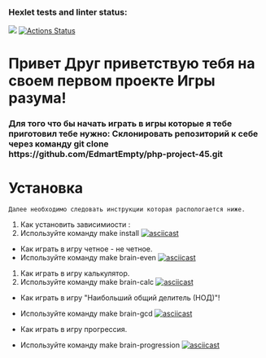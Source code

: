 ### Hexlet tests and linter status:
<a href="https://codeclimate.com/github/EdmartEmpty/php-project-45/maintainability"><img src="https://api.codeclimate.com/v1/badges/6bdc6758a51e4e3319c0/maintainability" /></a>
[![Actions Status](https://github.com/EdmartEmpty/php-project-45/actions/workflows/hexlet-check.yml/badge.svg)](https://github.com/EdmartEmpty/php-project-45/actions)
<h1 align="left">Привет Друг приветствую тебя на своем первом проекте Игры разума! </h1>
<h3 align="left">Для того что бы начать играть в игры которые я тебе приготовил тебе нужно:
Склонировать репозиторий к себе через команду git clone https://github.com/EdmartEmpty/php-project-45.git</h3>

# Установка

```
Далее необходимо следовать инструкции которая распологается ниже. 
```
1. Как установить зависимиости :
2. Используйте команду make install
[![asciicast](https://asciinema.org/a/t1si59Du3jAuRzfqUxUA4C3kj.svg)](https://asciinema.org/a/t1si59Du3jAuRzfqUxUA4C3kj)

- Как играть в игру четное - не четное.
- Используйте команду make brain-even 
[![asciicast](https://asciinema.org/a/CTXYwrjqQydksJkk2D6wyZ9cj.svg)](https://asciinema.org/a/CTXYwrjqQydksJkk2D6wyZ9cj)

1. Как играть в игру калькулятор.
2. Используйте команду make brain-calc 
[![asciicast](https://asciinema.org/a/43tWAtdQQ4FLgPxMGRGT5gxfM.svg)](https://asciinema.org/a/43tWAtdQQ4FLgPxMGRGT5gxfM)
- Как играть в игру "Наибольший общий делитель (НОД)"!
- Используйте команду make brain-gcd
[![asciicast](https://asciinema.org/a/lAVNksNFPDBmlGF38toCWn8Ak.svg)](https://asciinema.org/a/lAVNksNFPDBmlGF38toCWn8Ak)

- Как играть в игру прогрессия. 
- Используйте команду make brain-progression
[![asciicast](https://asciinema.org/a/5zAJT7BrmrO78q25y0YoQ97gp.svg)](https://asciinema.org/a/5zAJT7BrmrO78q25y0YoQ97gp)
